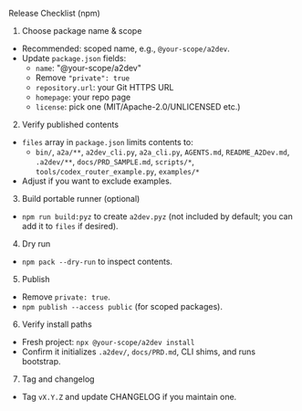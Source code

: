 Release Checklist (npm)

1) Choose package name & scope
- Recommended: scoped name, e.g., `@your-scope/a2dev`.
- Update `package.json` fields:
  - `name`: "@your-scope/a2dev"
  - Remove `"private": true`
  - `repository.url`: your Git HTTPS URL
  - `homepage`: your repo page
  - `license`: pick one (MIT/Apache-2.0/UNLICENSED etc.)

2) Verify published contents
- `files` array in `package.json` limits contents to:
  - `bin/`, `a2a/**`, `a2dev_cli.py`, `a2a_cli.py`, `AGENTS.md`, `README_A2Dev.md`, `.a2dev/**`, `docs/PRD_SAMPLE.md`, `scripts/*`, `tools/codex_router_example.py`, `examples/*`
- Adjust if you want to exclude examples.

3) Build portable runner (optional)
- `npm run build:pyz` to create `a2dev.pyz` (not included by default; you can add it to `files` if desired).

4) Dry run
- `npm pack --dry-run` to inspect contents.

5) Publish
- Remove `private: true`.
- `npm publish --access public` (for scoped packages).

6) Verify install paths
- Fresh project: `npx @your-scope/a2dev install`
- Confirm it initializes `.a2dev/`, `docs/PRD.md`, CLI shims, and runs bootstrap.

7) Tag and changelog
- Tag `vX.Y.Z` and update CHANGELOG if you maintain one.

